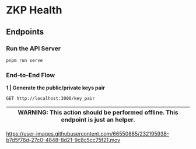 # ZKP Health

## Endpoints

### Run the API Server

```
pnpm run serve
```

### End-to-End Flow

**1 | Generate the public/private keys pair**

```
GET http://localhost:3000/key_pair
```

| WARNING: This action should be performed offline. This endpoint is just an helper. |
| --- |


https://user-images.githubusercontent.com/66550865/232195938-b7d5f76d-27c0-4848-8d21-9c8c5cc75f21.mov

